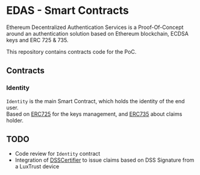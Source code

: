 # EDAS - Smart Contracts

Ethereum Decentralized Authentication Services is a Proof-Of-Concept around an authentication solution based on Ethereum blockchain, ECDSA keys and ERC 725 & 735.

This repository contains contracts code for the PoC.

## Contracts

### Identity

`Identity` is the main Smart Contract, which holds the identity of the end user.  
Based on [ERC725](https://github.com/ethereum/EIPs/issues/725) for the keys management, and [ERC735](https://github.com/ethereum/EIPs/issues/735) about claims holder.


## TODO

* Code review for `Identity` contract
* Integration of [DSSCertifier](https://gitlab.intech.lu/ID/eth-pki-certifier-contracts/blob/master/contracts/DSSCertifier.sol) to issue claims based on DSS Signature from a LuxTrust device